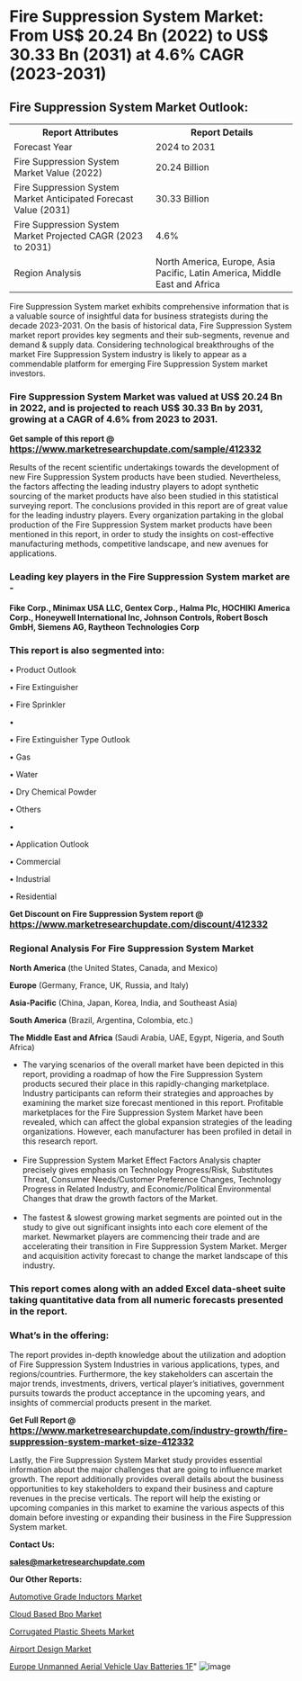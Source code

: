 # Fire Suppression System Market: From US$ 20.24 Bn (2022) to US$ 30.33 Bn (2031) at 4.6% CAGR (2023-2031)

<html>
<body>

<h2>Fire Suppression System Market Outlook:</h2>

<table>
  <tr>
    <th>Report Attributes</th>
    <th>Report Details</th>
  </tr>
  <tr>
    <td>Forecast Year</td>
    <td>2024 to 2031</td>
  </tr>
  <tr>
    <td>Fire Suppression System Market Value (2022)</td>
    <td>20.24 Billion</td>
  </tr>
  <tr>
    <td>Fire Suppression System Market Anticipated Forecast Value (2031)</td>
    <td>30.33 Billion</td>
  </tr>
  <tr>
    <td>Fire Suppression System Market Projected CAGR (2023 to 2031)</td>
    <td>4.6%</td>
  </tr>
  <tr>
    <td>Region Analysis</td>
    <td>North America, Europe, Asia Pacific, Latin America, Middle East and Africa</td>
  </tr>
</table>

</body>
</html>

Fire Suppression System market exhibits comprehensive information that is a valuable source of insightful data for business strategists during the decade 2023-2031. On the basis of historical data, Fire Suppression System market report provides key segments and their sub-segments, revenue and demand &amp; supply data. Considering technological breakthroughs of the market Fire Suppression System industry is likely to appear as a commendable platform for emerging Fire Suppression System market investors.

<strong><h3>Fire Suppression System Market was valued at US$ 20.24 Bn in 2022, and is projected to reach US$ 30.33 Bn by 2031, growing at a CAGR of 4.6% from 2023 to 2031.</h3></strong>

<strong>Get sample of this report @ <a href=https://www.marketresearchupdate.com/sample/412332><font size=3 color=#0000ff>https://www.marketresearchupdate.com/sample/412332</font></a></strong>

Results of the recent scientific undertakings towards the development of new Fire Suppression System products have been studied. Nevertheless, the factors affecting the leading industry players to adopt synthetic sourcing of the market products have also been studied in this statistical surveying report. The conclusions provided in this report are of great value for the leading industry players. Every organization partaking in the global production of the Fire Suppression System market products have been mentioned in this report, in order to study the insights on cost-effective manufacturing methods, competitive landscape, and new avenues for applications.

<strong><h3>Leading key players in the Fire Suppression System market are -</h3></strong>

<strong>Fike Corp., Minimax USA LLC, Gentex Corp., Halma Plc, HOCHIKI America Corp., Honeywell International Inc, Johnson Controls, Robert Bosch GmbH, Siemens AG, Raytheon Technologies Corp</strong>

<strong><h3>This report is also segmented into:</h3></strong>

• Product Outlook

• Fire Extinguisher

• Fire Sprinkler

• 

• Fire Extinguisher Type Outlook

• Gas

• Water

• Dry Chemical Powder

• Others

• 

• Application Outlook

• Commercial

• Industrial

• Residential

<strong>Get Discount on Fire Suppression System report @ <a href=https://www.marketresearchupdate.com/discount/412332><font size=3 color=#0000ff>https://www.marketresearchupdate.com/discount/412332</font></a></strong>

<strong><h3>Regional Analysis For Fire Suppression System Market</h3></strong>

<strong>North America</strong> (the United States, Canada, and Mexico)

<strong>Europe</strong> (Germany, France, UK, Russia, and Italy)

<strong>Asia-Pacific</strong> (China, Japan, Korea, India, and Southeast Asia)

<strong>South America</strong> (Brazil, Argentina, Colombia, etc.)

<strong>The Middle East and Africa</strong> (Saudi Arabia, UAE, Egypt, Nigeria, and South Africa)

<ul>
  <li>The varying scenarios of the overall market have been depicted in this report, providing a roadmap of how the Fire Suppression System products secured their place in this rapidly-changing marketplace. Industry participants can reform their strategies and approaches by examining the market size forecast mentioned in this report. Profitable marketplaces for the Fire Suppression System Market have been revealed, which can affect the global expansion strategies of the leading organizations. However, each manufacturer has been profiled in detail in this research report.</li><br>
  <li>Fire Suppression System Market Effect Factors Analysis chapter precisely gives emphasis on Technology Progress/Risk, Substitutes Threat, Consumer Needs/Customer Preference Changes, Technology Progress in Related Industry, and Economic/Political Environmental Changes that draw the growth factors of the Market.</li><br>
  <li>The fastest &amp; slowest growing market segments are pointed out in the study to give out significant insights into each core element of the market. Newmarket players are commencing their trade and are accelerating their transition in Fire Suppression System Market. Merger and acquisition activity forecast to change the market landscape of this industry.</li>
</ul>
<strong><h3>This report comes along with an added Excel data-sheet suite taking quantitative data from all numeric forecasts presented in the report.</h3></strong>

<strong><h3>What’s in the offering:</h3></strong> The report provides in-depth knowledge about the utilization and adoption of Fire Suppression System Industries in various applications, types, and regions/countries. Furthermore, the key stakeholders can ascertain the major trends, investments, drivers, vertical player’s initiatives, government pursuits towards the product acceptance in the upcoming years, and insights of commercial products present in the market.

<strong>Get Full Report @ <a href=https://www.marketresearchupdate.com/industry-growth/fire-suppression-system-market-size-412332><font size=3 color=#0000ff>https://www.marketresearchupdate.com/industry-growth/fire-suppression-system-market-size-412332</font></a></strong>

Lastly, the Fire Suppression System Market study provides essential information about the major challenges that are going to influence market growth. The report additionally provides overall details about the business opportunities to key stakeholders to expand their business and capture revenues in the precise verticals. The report will help the existing or upcoming companies in this market to examine the various aspects of this domain before investing or expanding their business in the Fire Suppression System market.

<strong>Contact Us:</strong>

<strong>sales@marketresearchupdate.com</strong>

<strong>Our Other Reports:</strong>

<a href=https://www.linkedin.com/pulse/automotive-grade-inductors-market-latest-report>Automotive Grade Inductors Market</a>

<a href=https://www.linkedin.com/pulse/cloud-based-bpo-market-2023-top-key-players-types>Cloud Based Bpo Market</a>

<a href=https://www.linkedin.com/pulse/corrugated-plastic-sheets-market-analysis-segment>Corrugated Plastic Sheets Market</a>

<a href=https://www.linkedin.com/pulse/airport-design-market-analysis-segment>Airport Design Market</a>

<a href=https://www.linkedin.com/pulse/europe-unmanned-aerial-vehicle-uav-batteries-1f>Europe Unmanned Aerial Vehicle Uav Batteries 1F</a>"
![image](https://github.com/Ankan-2/Market-Research-News/assets/158291571/304f6419-5bd0-473f-8ac1-92785324cd6f)
